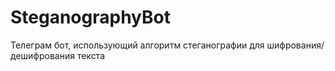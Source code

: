 # SteganographyBot
Телеграм бот, использующий алгоритм стеганографии для шифрования/дешифрования текста
